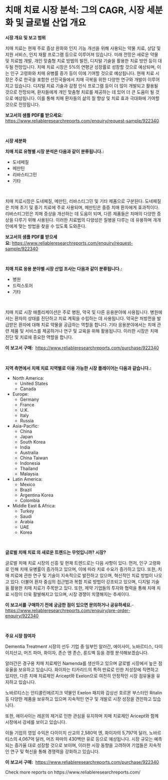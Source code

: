 <p><h1>치매 치료 시장 분석: 그의 CAGR, 시장 세분화 및 글로벌 산업 개요</h1></p><p><strong>시장 개요 및 보고 범위</strong></p>
<p><p>치매 치료는 현재 주로 증상 완화와 인지 기능 개선을 위해 사용되는 약물 치료, 상담 및 지원 서비스, 인지 재활 프로그램 등으로 이루어져 있습니다. 미래 전망은 새로운 약물 및 치료법 개발, 개인 맞춤형 치료 방법의 발전, 디지털 기술을 활용한 치료 방안 등이 대두될 전망입니다. 치매 치료 시장은 5%의 연평균 성장률로 성장할 것으로 예상되며, 이는 인구 고령화와 치매 유병률 증가 등이 이에 기여할 것으로 예상됩니다. 현재 치료 시장은 주로 한국을 포함한 선진국들에서 치매 극복을 위한 다양한 연구와 개발이 이루어지고 있습니다. 디지털 치료 기술과 감정 인식 프로그램 등이 더 많이 개발되고 활용될 것으로 전망되며, 환자들에게 개인 맞춤형 치료를 제공하는 데 있어 더 큰 도움이 될 것으로 예상됩니다. 이를 통해 치매 환자들의 삶의 질 향상 및 치료 효과 극대화에 기여할 것으로 전망됩니다.</p></p>
<p><strong>보고서의 샘플 PDF를 받으세요:</strong> <a href="https://www.reliableresearchreports.com/enquiry/request-sample/922340">https://www.reliableresearchreports.com/enquiry/request-sample/922340</a></p>
<p>&nbsp;</p>
<p><strong>시장 세분화</strong></p>
<p><strong>치매 치료 유형별 시장 분석은 다음과 같이 분류됩니다.:</strong></p>
<p><ul><li>도네페질</li><li>메만틴</li><li>리바스티그민</li><li>기타</li></ul></p>
<p>&nbsp;</p>
<p><p>치매 치료시장은 도네페질, 메만틴, 리바스티그민 및 기타 제품으로 구분된다. 도네페질은 치매 초기 및 중기 치료에 주로 사용되며, 메만틴은 중증 치매 환자에게 효과적이다. 리바스티그민은 치매 증상을 개선하는 데 도움이 되며, 다른 제품들은 치매의 다양한 증상을 다루기 위해 사용된다. 이러한 치료법의 다양성은 질병을 다루는 데 유용하며 개개인에게 맞는 방법을 찾을 수 있도록 도와준다.</p></p>
<p><strong>보고서의 샘플 PDF를 받으세요:</strong>&nbsp;<a href="https://www.reliableresearchreports.com/enquiry/request-sample/922340">https://www.reliableresearchreports.com/enquiry/request-sample/922340</a></p>
<p>&nbsp;</p>
<p><strong> 치매 치료 응용 분야별 시장 산업 조사는 다음과 같이 분류됩니다.:</strong></p>
<p><ul><li>병원</li><li>드럭스토어</li><li>기타</li></ul></p>
<p>&nbsp;</p>
<p><p>치매 치료 시장 애플리케이션은 주로 병원, 약국 및 다른 응용분야에 사용됩니다. 병원에서는 환자의 상태를 진단하고 치료 계획을 수립하는 데 사용됩니다. 약국은 처방전을 발급받은 환자에 대해 치료 약물을 공급하는 역할을 합니다. 기타 응용분야에서는 치매 관련 제품 및 서비스를 제공하거나 연구 및 교육을 위해 활용됩니다. 이러한 시장은 치매 진단 및 치료에 중요한 역할을 합니다.</p></p>
<p><strong>이 보고서 구매:</strong>&nbsp; <a href="https://www.reliableresearchreports.com/purchase/922340">https://www.reliableresearchreports.com/purchase/922340</a></p>
<p>&nbsp;</p>
<p><strong>지역 측면에서 치매 치료 지역별로 이용 가능한 시장 플레이어는 다음과 같습니다.:</strong></p>
<p><ul>
    <li>
        North America:
        <ul>
            <li>United States</li>
            <li>Canada</li>
        </ul>
    </li>
    <li>
        Europe:
        <ul>
            <li>Germany</li>
            <li>France</li>
            <li>U.K.</li>
            <li>Italy</li>
            <li>Russia</li>
        </ul>
    </li>
    <li>
        Asia-Pacific:
        <ul>
            <li>China</li>
            <li>Japan</li>
            <li>South Korea</li>
            <li>India</li>
            <li>Australia</li>
            <li>China Taiwan</li>
            <li>Indonesia</li>
            <li>Thailand</li>
            <li>Malaysia</li>
        </ul>
    </li>
    <li>
        Latin America:
        <ul>
            <li>Mexico</li>
            <li>Brazil</li>
            <li>Argentina Korea</li>
            <li>Colombia</li>
        </ul>
    </li>
    <li>
        Middle East & Africa:
        <ul>
            <li>Turkey</li>
            <li>Saudi</li>
            <li>Arabia</li>
            <li>UAE</li>
            <li>Korea</li>
        </ul>
    </li>
    </ul></p>
<p>&nbsp;</p>
<p><strong>글로벌 치매 치료 의 새로운 트렌드는 무엇입니까? 시장?</strong></p>
<p><p>글로벌 치매 치료 시장의 신흥 및 현재 트렌드로는 다음 사항이 있다. 먼저, 인구 고령화로 인해 치매 유병률이 증가하고 있으며, 이에 따라 치료 수요가 증가하고 있다. 또한, 치매 치료에 관한 연구 및 기술이 지속적으로 발전하고 있으며, 혁신적인 치료 방법이 나오고 있다. 더불어 환자 중심의 접근법과 복합 치료 방법이 강조되고 있으며, 디지털 기술을 활용한 치매 치료가 주목받고 있다. 또한, 제약 기업들의 투자와 협력을 통해 치매 치료 시장이 더욱 활발해지고 있으며, 시장 경쟁이 치열해지는 추세이다.</p></p>
<p><strong>이 보고서를 구매하기 전에 궁금한 점이 있으면 문의하거나 공유하세요.</strong>- <a href="https://www.reliableresearchreports.com/enquiry/pre-order-enquiry/922340">https://www.reliableresearchreports.com/enquiry/pre-order-enquiry/922340</a></p>
<p>&nbsp;</p>
<p><strong>주요 시장 참여자</strong></p>
<p><p>Dementia Treatment 시장의 선두 기업 중 일부인 알러간, 에이사이, 노바르티스, 다이이치산교, 머즈 파마, 화이자, 존슨 앤 존슨, 룬드벡 등을 경쟁 분석해보겠습니다. </p><p>알러간은 경구용 치매 치료제인 Namenda를 생산하고 있으며 글로벌 시장에서 높은 점유율을 보유하고 있습니다. 화이자는 티카리드의 특허 만료로 인한 저성장에 직면하고 있지만, 다른 치매 치료제인 Aricept와 Exelon으로 여전히 안정적인 시장 점유율을 유지하고 있습니다. </p><p>노바르티스는 안티콜린에르지크 약물인 Exelon 패치와 갑상선 호르몬 부스터인 Ritalin 등 다양한 제품을 보유하고 있으며 지속적인 연구 및 개발로 시장 성장을 견인하고 있습니다. </p><p>또한, 에이사이는 레온의 제거로 인한 관심을 유지하며 치매 치료제인 Aricept와 함께 시장에서 강세를 보이고 있습니다.</p><p>이들 기업의 영업 수익은 다이이치 산교의 2,580억 엔, 화이자의 5,797억 달러, 노바르티스의 4,067억 달러, 머즈 파마의 430백만 유로 등으로 예상됩니다. 시장 규모는 예측되는 증가율 대로 성장할 것으로 보이며, 이러한 시장 동향을 고려하여 기업들은 지속적인 연구 및 혁신을 통해 경쟁력을 강화하고 있습니다.</p></p>
<p><strong>이 보고서 구매:</strong>&nbsp;&nbsp;<a href="https://www.reliableresearchreports.com/purchase/922340">https://www.reliableresearchreports.com/purchase/922340</a></p>
<p>Check more reports on https://www.reliableresearchreports.com/</p>
